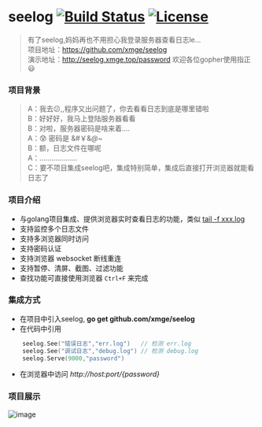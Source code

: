 # seelog [![Build Status](https://travis-ci.org/xmge/seelog.svg?branch=master)](https://travis-ci.org/xmge/seelog) [![License](https://img.shields.io/badge/license-MIT-brightgreen.svg)](https://github.com/xmge/seelog/blob/master/LICENSE)


> 有了seelog,妈妈再也不用担心我登录服务器查看日志le...   
项目地址：https://github.com/xmge/seelog    
演示地址：http://seelog.xmge.top/password
欢迎各位gopher使用指正:smiley:

### 项目背景
> A：我去:confused:,,程序又出问题了，你去看看日志到底是哪里错啦<br>
  B：好好好，我马上登陆服务器看看<br>
  B：对啦，服务器密码是啥来着....<br>
  A：:cold_sweat: 密码是 &#￥&*@*~<br>
  B：额，日志文件在哪呢<br>
  A：...................<br>
  C：要不项目集成seelog吧，集成特别简单，集成后直接打开浏览器就能看日志了

### 项目介绍
* 与golang项目集成、提供浏览器实时查看日志的功能，类似 [tail -f xxx.log](https://www.cnblogs.com/fps2tao/p/7698224.html)
* 支持监控多个日志文件
* 支持多浏览器同时访问
* 支持密码认证
* 支持浏览器 websocket 断线重连
* 支持暂停、清屏、截图、过滤功能
* 查找功能可直接使用浏览器 `Ctrl+F` 来完成

### 集成方式
* 在项目中引入seelog, **go get github.com/xmge/seelog**
* 在代码中引用

```go
	seelog.See("错误日志","err.log")   // 检测 err.log
	seelog.See("调试日志","debug.log") // 检测 debug.log
	seelog.Serve(9000,"password")
```

* 在浏览器中访问 *http://host:port/{password}*

### 项目展示
![image](http://pv75e5l73.bkt.clouddn.com/demo.gif)
